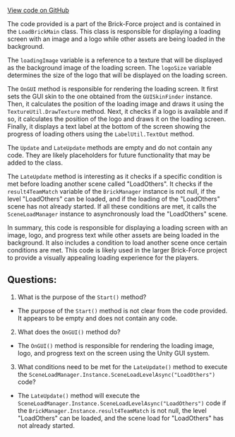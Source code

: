 [View code on GitHub](https://github.com/TieHaxJan/Brick-Force/Assembly-CSharp\LoadBrickMain.cs)

The code provided is a part of the Brick-Force project and is contained in the `LoadBrickMain` class. This class is responsible for displaying a loading screen with an image and a logo while other assets are being loaded in the background. 

The `loadingImage` variable is a reference to a texture that will be displayed as the background image of the loading screen. The `logoSize` variable determines the size of the logo that will be displayed on the loading screen.

The `OnGUI` method is responsible for rendering the loading screen. It first sets the GUI skin to the one obtained from the `GUISkinFinder` instance. Then, it calculates the position of the loading image and draws it using the `TextureUtil.DrawTexture` method. Next, it checks if a logo is available and if so, it calculates the position of the logo and draws it on the loading screen. Finally, it displays a text label at the bottom of the screen showing the progress of loading others using the `LabelUtil.TextOut` method.

The `Update` and `LateUpdate` methods are empty and do not contain any code. They are likely placeholders for future functionality that may be added to the class.

The `LateUpdate` method is interesting as it checks if a specific condition is met before loading another scene called "LoadOthers". It checks if the `result4TeamMatch` variable of the `BrickManager` instance is not null, if the level "LoadOthers" can be loaded, and if the loading of the "LoadOthers" scene has not already started. If all these conditions are met, it calls the `SceneLoadManager` instance to asynchronously load the "LoadOthers" scene.

In summary, this code is responsible for displaying a loading screen with an image, logo, and progress text while other assets are being loaded in the background. It also includes a condition to load another scene once certain conditions are met. This code is likely used in the larger Brick-Force project to provide a visually appealing loading experience for the players.
## Questions: 
 1. What is the purpose of the `Start()` method?
- The purpose of the `Start()` method is not clear from the code provided. It appears to be empty and does not contain any code.

2. What does the `OnGUI()` method do?
- The `OnGUI()` method is responsible for rendering the loading image, logo, and progress text on the screen using the Unity GUI system.

3. What conditions need to be met for the `LateUpdate()` method to execute the `SceneLoadManager.Instance.SceneLoadLevelAsync("LoadOthers")` code?
- The `LateUpdate()` method will execute the `SceneLoadManager.Instance.SceneLoadLevelAsync("LoadOthers")` code if the `BrickManager.Instance.result4TeamMatch` is not null, the level "LoadOthers" can be loaded, and the scene load for "LoadOthers" has not already started.